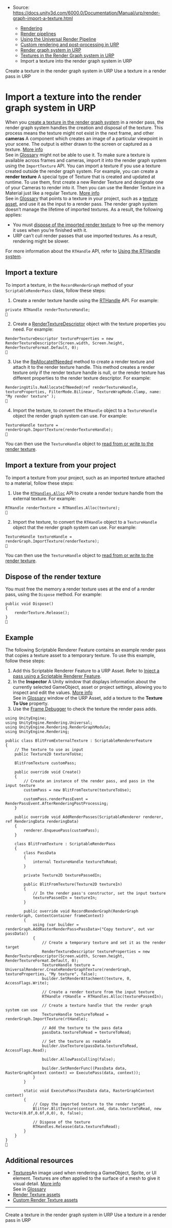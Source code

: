 * Source: https://docs.unity3d.com/6000.0/Documentation/Manual/urp/render-graph-import-a-texture.html

  * [Rendering](https://docs.unity3d.com/6000.0/Documentation/Manual/rendering-and-post-processing.html)
  * [Render pipelines](https://docs.unity3d.com/6000.0/Documentation/Manual/render-pipelines.html)
  * [Using the Universal Render Pipeline](https://docs.unity3d.com/6000.0/Documentation/Manual/universal-render-pipeline.html)
  * [Custom rendering and post-processing in URP](https://docs.unity3d.com/6000.0/Documentation/Manual/urp/customizing-urp.html)
  * [Render graph system in URP](https://docs.unity3d.com/6000.0/Documentation/Manual/urp/render-graph.html)
  * [Textures in the Render Graph system in URP](https://docs.unity3d.com/6000.0/Documentation/Manual/urp/working-with-textures.html)
  * Import a texture into the render graph system in URP


[](https://docs.unity3d.com/6000.0/Documentation/Manual/urp/render-graph-create-a-texture.html)
Create a texture in the render graph system in URP
[](https://docs.unity3d.com/6000.0/Documentation/Manual/urp/render-graph-read-write-texture.html)
Use a texture in a render pass in URP
# Import a texture into the render graph system in URP
When you [create a texture in the render graph system](https://docs.unity3d.com/6000.0/Documentation/Manual/urp/render-graph-create-a-texture.html) in a render pass, the render graph system handles the creation and disposal of the texture. This process means the texture might not exist in the next frame, and other **cameras** A component which creates an image of a particular viewpoint in your scene. The output is either drawn to the screen or captured as a texture. [More info](https://docs.unity3d.com/6000.0/Documentation/Manual/CamerasOverview.html)  
See in [Glossary](https://docs.unity3d.com/6000.0/Documentation/Manual/Glossary.html#Camera) might not be able to use it.
To make sure a texture is available across frames and cameras, import it into the render graph system using the `ImportTexture` API.
You can import a texture if you use a texture created outside the render graph system. For example, you can create a **render texture** A special type of Texture that is created and updated at runtime. To use them, first create a new Render Texture and designate one of your Cameras to render into it. Then you can use the Render Texture in a Material just like a regular Texture. [More info](https://docs.unity3d.com/6000.0/Documentation/Manual/class-RenderTexture.html)  
See in [Glossary](https://docs.unity3d.com/6000.0/Documentation/Manual/Glossary.html#RenderTexture) that points to a texture in your project, such as a [texture asset](https://docs.unity3d.com/Manual/ImportingTextures.html), and use it as the input to a render pass.
The render graph system doesn’t manage the lifetime of imported textures. As a result, the following applies:
  * You must [dispose of the imported render texture](https://docs.unity3d.com/6000.0/Documentation/Manual/urp/render-graph-import-a-texture.html#dispose-of-a-render-texture) to free up the memory it uses when you’re finished with it.
  * URP can’t cull render passes that use imported textures. As a result, rendering might be slower.


For more information about the `RTHandle` API, refer to [Using the RTHandle system](https://docs.unity3d.com/Packages/com.unity.render-pipelines.core@17.0/manual/rthandle-system-using.html).
## Import a texture
To import a texture, in the `RecordRenderGraph` method of your `ScriptableRenderPass` class, follow these steps:
  1. Create a render texture handle using the [RTHandle](https://docs.unity3d.com/Packages/com.unity.render-pipelines.core@17.0/api/UnityEngine.Rendering.RTHandle.html) API.
For example:
```
private RTHandle renderTextureHandle;

```

  2. Create a [RenderTextureDescriptor](https://docs.unity3d.com/ScriptReference/RenderTextureDescriptor.html) object with the texture properties you need.
For example:
```
RenderTextureDescriptor textureProperties = new RenderTextureDescriptor(Screen.width, Screen.height, RenderTextureFormat.Default, 0);

```

  3. Use the [ReAllocateIfNeeded](https://docs.unity3d.com/Packages/com.unity.render-pipelines.universal@latest/index.html?subfolder=/api/UnityEngine.Rendering.Universal.ShadowUtils.html#UnityEngine_Rendering_Universal_ShadowUtils_ShadowRTReAllocateIfNeeded_UnityEngine_Rendering_RTHandle__System_Int32_System_Int32_System_Int32_System_Int32_System_Single_System_String_) method to create a render texture and attach it to the render texture handle. This method creates a render texture only if the render texture handle is null, or the render texture has different properties to the render texture descriptor.
For example:
```
RenderingUtils.ReAllocateIfNeeded(ref renderTextureHandle, textureProperties, FilterMode.Bilinear, TextureWrapMode.Clamp, name: "My render texture" );

```

  4. Import the texture, to convert the `RTHandle` object to a `TextureHandle` object the render graph system can use. 
For example:
```
TextureHandle texture = renderGraph.ImportTexture(renderTextureHandle);

```



You can then use the `TextureHandle` object to [read from or write to the render texture](https://docs.unity3d.com/6000.0/Documentation/Manual/urp/render-graph-read-write-texture.html).
## Import a texture from your project
To import a texture from your project, such as an imported texture attached to a material, follow these steps:
  1. Use the [`RTHandles.Alloc`](https://docs.unity3d.com/Packages/com.unity.render-pipelines.core@17.0/api/UnityEngine.Rendering.RTHandles.html#UnityEngine_Rendering_RTHandles_Alloc_UnityEngine_RenderTexture_) API to create a render texture handle from the external texture.
For example:
```
RTHandle renderTexture = RTHandles.Alloc(texture);

```

  2. Import the texture, to convert the `RTHandle` object to a `TextureHandle` object that the render graph system can use.
For example:
```
TextureHandle textureHandle = renderGraph.ImportTexture(renderTexture);

```



You can then use the `TextureHandle` object to [read from or write to the render texture](https://docs.unity3d.com/6000.0/Documentation/Manual/urp/render-graph-read-write-texture.html).
## Dispose of the render texture
You must free the memory a render texture uses at the end of a render pass, using the `Dispose` method. For example:
```
public void Dispose()
{
    renderTexture.Release();
}

```

## Example
The following Scriptable Renderer Feature contains an example render pass that copies a texture asset to a temporary texture. To use this example, follow these steps:
  1. Add this Scriptable Renderer Feature to a URP Asset. Refer to [Inject a pass using a Scriptable Renderer Feature](https://docs.unity3d.com/6000.0/Documentation/Manual/urp/renderer-features/scriptable-renderer-features/inject-a-pass-using-a-scriptable-renderer-feature.html).
  2. In the **Inspector** A Unity window that displays information about the currently selected GameObject, asset or project settings, allowing you to inspect and edit the values. [More info](https://docs.unity3d.com/6000.0/Documentation/Manual/UsingTheInspector.html)  
See in [Glossary](https://docs.unity3d.com/6000.0/Documentation/Manual/Glossary.html#Inspector) window of the URP Asset, add a texture to the **Texture To Use** property.
  3. Use the [Frame Debugger](https://docs.unity3d.com/2023.3/Documentation/Manual/frame-debugger-window.html) to check the texture the render pass adds.

```
using UnityEngine;
using UnityEngine.Rendering.Universal;
using UnityEngine.Rendering.RenderGraphModule;
using UnityEngine.Rendering;

public class BlitFromExternalTexture : ScriptableRendererFeature
{
    // The texture to use as input 
    public Texture2D textureToUse;

    BlitFromTexture customPass;

    public override void Create()
    {
        // Create an instance of the render pass, and pass in the input texture 
        customPass = new BlitFromTexture(textureToUse);

        customPass.renderPassEvent = RenderPassEvent.AfterRenderingPostProcessing;
    }

    public override void AddRenderPasses(ScriptableRenderer renderer, ref RenderingData renderingData)
    {
        renderer.EnqueuePass(customPass);
    }

    class BlitFromTexture : ScriptableRenderPass
    {
        class PassData
        {
            internal TextureHandle textureToRead;
        }

        private Texture2D texturePassedIn;

        public BlitFromTexture(Texture2D textureIn)
        {
            // In the render pass's constructor, set the input texture
            texturePassedIn = textureIn;
        }

        public override void RecordRenderGraph(RenderGraph renderGraph, ContextContainer frameContext)
        {
            using (var builder = renderGraph.AddRasterRenderPass<PassData>("Copy texture", out var passData))
            {
                // Create a temporary texture and set it as the render target
                RenderTextureDescriptor textureProperties = new RenderTextureDescriptor(Screen.width, Screen.height, RenderTextureFormat.Default, 0);
                TextureHandle texture = UniversalRenderer.CreateRenderGraphTexture(renderGraph, textureProperties, "My texture", false);
                builder.SetRenderAttachment(texture, 0, AccessFlags.Write);

                // Create a render texture from the input texture
                RTHandle rtHandle = RTHandles.Alloc(texturePassedIn);

                // Create a texture handle that the render graph system can use
                TextureHandle textureToRead = renderGraph.ImportTexture(rtHandle);

                // Add the texture to the pass data
                passData.textureToRead = textureToRead;

                // Set the texture as readable
                builder.UseTexture(passData.textureToRead, AccessFlags.Read);

                builder.AllowPassCulling(false);

                builder.SetRenderFunc((PassData data, RasterGraphContext context) => ExecutePass(data, context));
            }
        }

        static void ExecutePass(PassData data, RasterGraphContext context)
        {          
            // Copy the imported texture to the render target
            Blitter.BlitTexture(context.cmd, data.textureToRead, new Vector4(0.8f,0.6f,0,0), 0, false);

            // Dispose of the texture
            RTHandles.Release(data.textureToRead);
        }
    }
}

```

## Additional resources
  * [Textures](https://docs.unity3d.com/Manual/Textures.html)An image used when rendering a GameObject, Sprite, or UI element. Textures are often applied to the surface of a mesh to give it visual detail. [More info](https://docs.unity3d.com/6000.0/Documentation/Manual/class-TextureImporter.html)  
See in [Glossary](https://docs.unity3d.com/6000.0/Documentation/Manual/Glossary.html#texture)
  * [Render Texture assets](https://docs.unity3d.com/Manual/class-RenderTexture.html)
  * [Custom Render Texture assets](https://docs.unity3d.com/Manual/class-CustomRenderTexture.html)


* * *
[](https://docs.unity3d.com/6000.0/Documentation/Manual/urp/render-graph-create-a-texture.html)
Create a texture in the render graph system in URP
[](https://docs.unity3d.com/6000.0/Documentation/Manual/urp/render-graph-read-write-texture.html)
Use a texture in a render pass in URP
